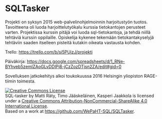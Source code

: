 # SQLTasker

Projekti on syksyn 2015 web-palvelinohjelmoinnin harjoitustyön tuotos. Tavoitteena oli luoda harjoittelutyökalu kurssia tietokantojen perusteet varten.
Projektissa kurssin pitäjä voi luoda sql-tietokantoja, ja tehdä niillä tehtäviä kurssin oppilaille. Opiskelija kykenee tekemään tietokantakyselyjä tehtäviin saaden itselleen pisteitä kutakin oikeata vastausta kohden.

Trello: https://trello.com/b/si5PUjzJ/projekti

Päiväkirja: https://docs.google.com/spreadsheets/d/1_RNe-BYhveb5zemlZAoGLvDDlPj8-jCzZozDTjsn2ZA/edit#gid=0

Sovelluksen jatkokehitys alkoi toukokuussa 2016 Helsingin yliopiston RAGE-tiimin toimesta.

<a rel="license" href="http://creativecommons.org/licenses/by-nc-sa/4.0/"><img alt="Creative Commons License" style="border-width:0" src="https://i.creativecommons.org/l/by-nc-sa/4.0/88x31.png" /></a><br /><span xmlns:dct="http://purl.org/dc/terms/" property="dct:title">SQL-tasker</span> by <span xmlns:cc="http://creativecommons.org/ns#" property="cc:attributionName">Matti Räty, Timo Jääskeläinen, Kasperi Jaakkola</span> is licensed under a <a rel="license" href="http://creativecommons.org/licenses/by-nc-sa/4.0/">Creative Commons Attribution-NonCommercial-ShareAlike 4.0 International License</a>.<br />Based on a work at <a xmlns:dct="http://purl.org/dc/terms/" href="https://github.com/WePaHT-SQL/SQLTasker" rel="dct:source">https://github.com/WePaHT-SQL/SQLTasker</a>.
